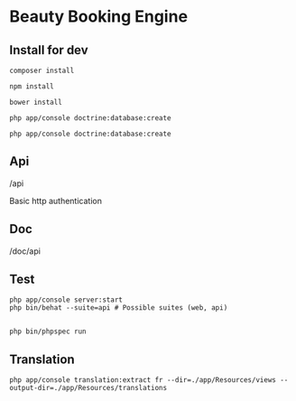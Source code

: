 Beauty Booking Engine
=====================

Install for dev
---------------

```
composer install

npm install

bower install

php app/console doctrine:database:create

php app/console doctrine:database:create
```

Api
---
/api

Basic http authentication


Doc
---
/doc/api

Test
----

```
php app/console server:start
php bin/behat --suite=api # Possible suites (web, api)


php bin/phpspec run
```

Translation
-----------

```
php app/console translation:extract fr --dir=./app/Resources/views --output-dir=./app/Resources/translations
```
